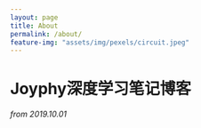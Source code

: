 ```yaml
---
layout: page
title: About
permalink: /about/
feature-img: "assets/img/pexels/circuit.jpeg"
---
```


# Joyphy深度学习笔记博客
_from 2019.10.01_
